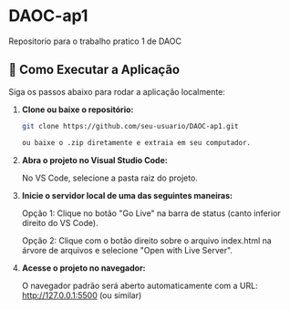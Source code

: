 # DAOC-ap1
Repositorio para o trabalho pratico 1 de DAOC


## 🚀 Como Executar a Aplicação

Siga os passos abaixo para rodar a aplicação localmente:

1. **Clone ou baixe o repositório:**

   ```bash
   git clone https://github.com/seu-usuario/DAOC-ap1.git

   ou baixe o .zip diretamente e extraia em seu computador.

2. **Abra o projeto no Visual Studio Code:**

    No VS Code, selecione a pasta raiz do projeto.

3. **Inicie o servidor local de uma das seguintes maneiras:**

    Opção 1: Clique no botão "Go Live" na barra de status (canto inferior direito do VS Code).

    Opção 2: Clique com o botão direito sobre o arquivo index.html na árvore de arquivos e selecione "Open with Live Server".

4. **Acesse o projeto no navegador:**

    O navegador padrão será aberto automaticamente com a URL:
    http://127.0.0.1:5500 (ou similar)